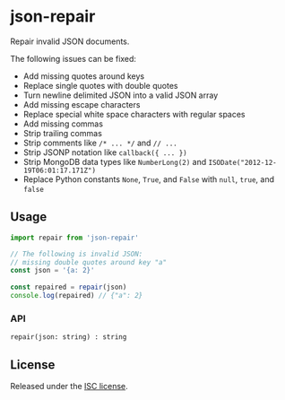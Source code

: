# json-repair

Repair invalid JSON documents.

The following issues can be fixed:

- Add missing quotes around keys
- Replace single quotes with double quotes
- Turn newline delimited JSON into a valid JSON array
- Add missing escape characters
- Replace special white space characters with regular spaces
- Add missing commas
- Strip trailing commas
- Strip comments like `/* ... */` and `// ...`
- Strip JSONP notation like `callback({ ... })`
- Strip MongoDB data types like `NumberLong(2)` and `ISODate("2012-12-19T06:01:17.171Z")`
- Replace Python constants `None`, `True`, and `False` with `null`, `true`, and `false`


## Usage

```js
import repair from 'json-repair'

// The following is invalid JSON: 
// missing double quotes around key "a"
const json = '{a: 2}'
 
const repaired = repair(json)
console.log(repaired) // {"a": 2}
```

### API

```
repair(json: string) : string
```

## License

Released under the [ISC license](LICENSE.md).
